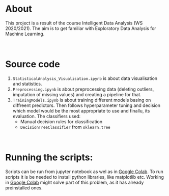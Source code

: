 # About

This project is a result of the course Intelligent Data Analysis (WS 2020/2021). The aim is to get familiar with Exploratory Data Analysis for Machine Learning. 

<br>

# Source code

1. ```StatisticalAnalysis_Visualisation.ipynb``` is about data visualisation and statistics. 
2. ```Preprocessing.ipynb``` is about preprocessing data (deleting outliers, imputation of missing values) and creating a pipeline for that.
3. ```TrainingModels.ipynb``` is about training different models basing on diffreent predictors. Then follows hyperparameter tuning and decision which model would be the most appropriate to use and finallu, its evaluation. The classifiers used:
    - Manual decision rules for classification 
    - ```DecisionTreeClassifier``` from ```sklearn.tree```



<br>

# Running the scripts:

Scripts can be run from jupyter notebook as wel as in [Google Colab](https://colab.research.google.com). To run scripts it is be needed to install python libraries, like matplotlib etc. Working in [Google Colab](https://colab.research.google.com) might solve part of this problem, as it has already preinstalled ones.
